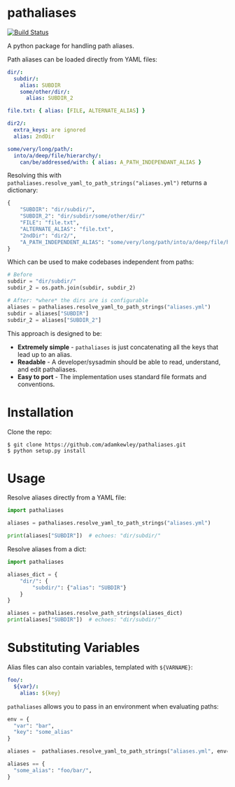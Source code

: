 # pathaliases

[![Build Status](https://travis-ci.org/adamkewley/pathaliases.svg?branch=master)](https://travis-ci.org/adamkewley/pathaliases)

A python package for handling path aliases.

Path aliases can be loaded directly from YAML files:

```yaml
dir/:
  subdir/:
    alias: SUBDIR
    some/other/dir/:
      alias: SUBDIR_2

file.txt: { alias: [FILE, ALTERNATE_ALIAS] }

dir2/:
  extra_keys: are ignored
  alias: 2ndDir

some/very/long/path/:
  into/a/deep/file/hierarchy/:
    can/be/addressed/with: { alias: A_PATH_INDEPENDANT_ALIAS }
```

Resolving this with `pathaliases.resolve_yaml_to_path_strings("aliases.yml")`
returns a dictionary:

```python
{
    "SUBDIR": "dir/subdir/",
    "SUBDIR_2": "dir/subdir/some/other/dir/"
    "FILE": "file.txt",
    "ALTERNATE_ALIAS": "file.txt",
    "2ndDir": "dir2/",
    "A_PATH_INDEPENDENT_ALIAS": "some/very/long/path/into/a/deep/file/hierarchy/can/be/addressed/with"
}
```

Which can be used to make codebases independent from paths:

```python
# Before
subdir = "dir/subdir/"
subdir_2 = os.path.join(subdir, subdir_2)

# After: *where* the dirs are is configurable
aliases = pathaliases.resolve_yaml_to_path_strings("aliases.yml")
subdir = aliases["SUBDIR"]
subdir_2 = aliases["SUBDIR_2"]
```

This approach is designed to be:

- **Extremely simple** - `pathaliases` is just concatenating all the keys
  that lead up to an alias.
- **Readable** - A developer/sysadmin should be able to read, understand,
  and edit pathaliases.
- **Easy to port** - The implementation uses standard file formats and
  conventions.

# Installation

Clone the repo:

    $ git clone https://github.com/adamkewley/pathaliases.git
    $ python setup.py install


# Usage

Resolve aliases directly from a YAML file:

```python
import pathaliases

aliases = pathaliases.resolve_yaml_to_path_strings("aliases.yml")

print(aliases["SUBDIR"])  # echoes: "dir/subdir/"
```

Resolve aliases from a dict:

```python
import pathaliases

aliases_dict = {
    "dir/": {
        "subdir/": {"alias": "SUBDIR"}
    }
}

aliases = pathaliases.resolve_path_strings(aliases_dict)
print(aliases["SUBDIR"])  # echoes: "dir/subdir/"
```


# Substituting Variables

Alias files can also contain variables, templated with `${VARNAME}`:

```yaml
foo/:
  ${var}/:
    alias: ${key}
```

`pathaliases` allows you to pass in an environment when evaluating paths:

```python
env = {
  "var": "bar",
  "key": "some_alias"
}

aliases =  pathaliases.resolve_yaml_to_path_strings("aliases.yml", env=env)

aliases == {
  "some_alias": "foo/bar/",
}
```
